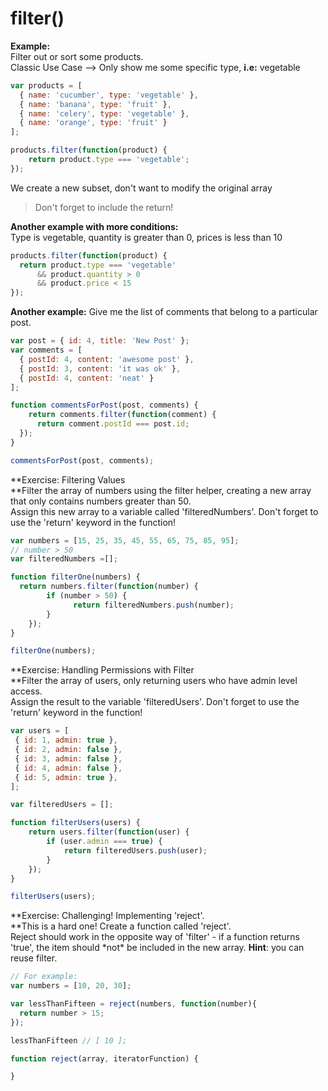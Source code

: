 # **filter\(\)**

**Example:**  
Filter out or sort some products.  
Classic Use Case --&gt; Only show me some specific type, **i.e:** vegetable

```js
var products = [
  { name: 'cucumber', type: 'vegetable' },
  { name: 'banana', type: 'fruit' },
  { name: 'celery', type: 'vegetable' },
  { name: 'orange', type: 'fruit' }
];

products.filter(function(product) {
    return product.type === 'vegetable';
});
```

We create a new subset, don't want to modify the original array

> Don't forget to include the return!



**Another example with more conditions:**  
Type is vegetable, quantity is greater than 0, prices is less than 10

```js
products.filter(function(product) {
  return product.type === 'vegetable'
      && product.quantity > 0
      && product.price < 15
});
```

**Another example:** Give me the list of comments that belong to a particular post.

```js
var post = { id: 4, title: 'New Post' };
var comments = [
  { postId: 4, content: 'awesome post' },
  { postId: 3, content: 'it was ok' },
  { postId: 4, content: 'neat' }
];

function commentsForPost(post, comments) {
    return comments.filter(function(comment) {
      return comment.postId === post.id;
  });
}

commentsForPost(post, comments);
```

**Exercise: Filtering Values    
**Filter the array of numbers using the filter helper, creating a new array that only contains numbers greater than 50.  
Assign this new array to a variable called 'filteredNumbers'. Don't forget to use the 'return' keyword in the function!

```js
var numbers = [15, 25, 35, 45, 55, 65, 75, 85, 95];
// number > 50
var filteredNumbers =[];

function filterOne(numbers) {
  return numbers.filter(function(number) {
        if (number > 50) {
              return filteredNumbers.push(number);
        }
    });
}

filterOne(numbers);
```

**Exercise: Handling Permissions with Filter    
**Filter the array of users, only returning users who have admin level access.  
Assign the result to the variable 'filteredUsers'. Don't forget to use the 'return' keyword in the function!

```js
var users = [
 { id: 1, admin: true },
 { id: 2, admin: false },
 { id: 3, admin: false },
 { id: 4, admin: false },
 { id: 5, admin: true },
];

var filteredUsers = [];

function filterUsers(users) {
    return users.filter(function(user) {
        if (user.admin === true) {
            return filteredUsers.push(user);
        }
    });
}

filterUsers(users);
```

**Exercise: Challenging! Implementing 'reject'.    
**This is a hard one!  Create a function called 'reject'.  
Reject should work in the opposite way of 'filter' - if a function returns 'true', the item should \*not\* be included in the new array. **Hint**: you can reuse filter.

```js
// For example:
var numbers = [10, 20, 30];

var lessThanFifteen = reject(numbers, function(number){
  return number > 15;
});

lessThanFifteen // [ 10 ];

function reject(array, iteratorFunction) {

}
```



